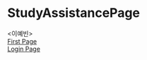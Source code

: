 # StudyAssistancePage

<이예빈> <br>
[First Page](https://Ideathon-StudyAssistance.io/StudyAssistancePage/ideathon%20front/firstPage.html) <br>
[Login Page](https://Ideathon-StudyAssistance.github.io/StudyAssistancePage/ideathon%20front/loginPage.html) <br>



